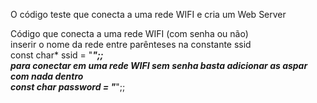 O código teste que conecta a uma rede WIFI e cria um Web Server              

Código que conecta a uma rede WIFI (com senha ou não)              
 inserir o nome da rede entre parênteses na constante ssid            
const char* ssid = "**********";;                   
para conectar em uma rede WIFI sem senha basta adicionar as aspar com nada dentro               
const char* password = "*********";;                       
